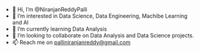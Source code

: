 - 👋 Hi, I’m @NiranjanReddyPalli
- 👀 I’m interested in Data Science, Data Engineering, Machibe Learning and AI
- 🌱 I’m currently learning Data Analysis
- 💞️ I’m looking to collaborate on Data Analysis and Data Science projects.
- 📫 Reach me on palliniranjanreddy@gmail.com
